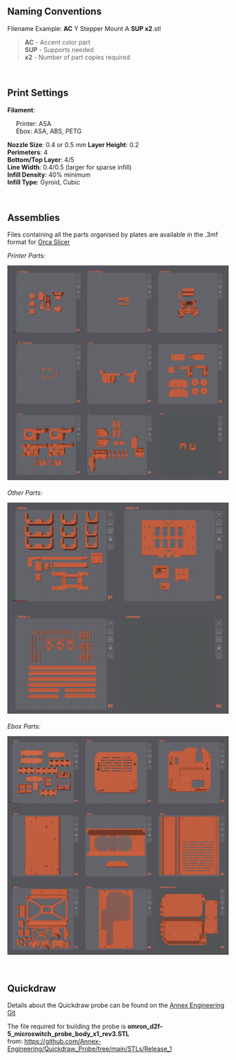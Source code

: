## Naming Conventions

Filename Example: **AC** Y Stepper Mount A **SUP x2**.stl

> **AC** - Accent color part  
> **SUP** - Supports needed  
> **x2** - Number of part copies required

<br>

## Print Settings

**Filament**:  

&nbsp;&nbsp;&nbsp;&nbsp; Printer: ASA  
 &nbsp;&nbsp;&nbsp;&nbsp;&nbsp;Ebox: ASA, ABS, PETG  

**Nozzle Size**: 0.4 or 0.5 mm 
**Layer Height**: 0.2  
**Perimeters**: 4  
**Bottom/Top Layer**: 4/5  
**Line Width**: 0.4/0.5 (larger for sparse infill)  
**Infill Density**: 40% minimum  
**Infill Type**: Gyroid, Cubic

<br>

## Assemblies

Files containing all the parts organised by plates are available in the .3mf format for [Orca Slicer](https://github.com/SoftFever/OrcaSlicer)

*Printer Parts:*  <br>

![Preview](/Images/prev_o_printer.png)  
<br>
*Other Parts:*  <br>

![Preview](/Images/prev_o_other.png)  
<br>
*Ebox Parts:*  <br>

![Preview](/Images/prev_o_ebox.png)

<br>

## Quickdraw

Details about the Quickdraw probe can be found on the [Annex Engineering Git](https://github.com/Annex-Engineering/Quickdraw_Probe/tree/main)

The file required for building the probe is **omron_d2f-5_microswitch_probe_body_x1_rev3.STL**<br>
from: https://github.com/Annex-Engineering/Quickdraw_Probe/tree/main/STLs/Release_1
